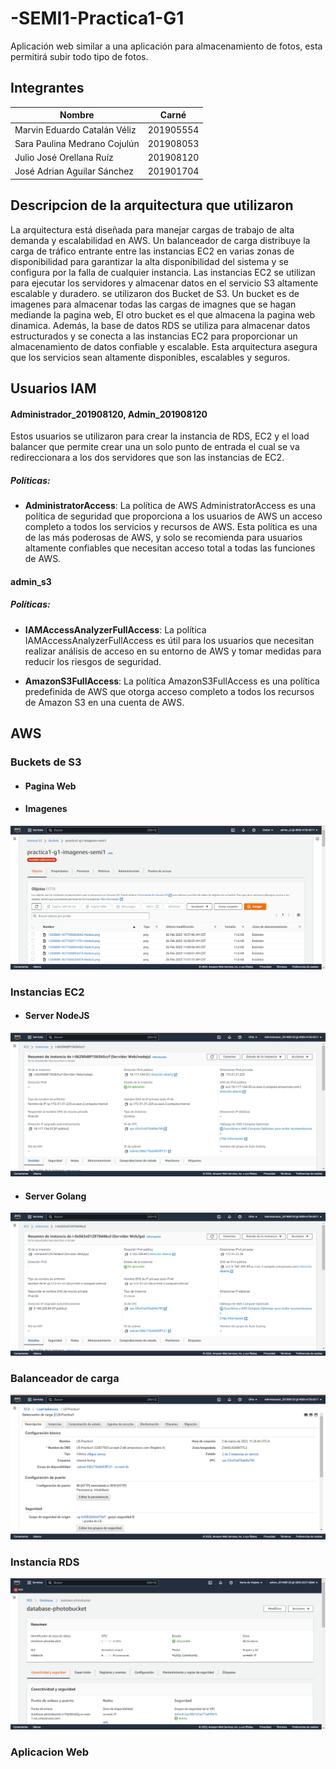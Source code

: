 # -SEMI1-Practica1-G1
Aplicación web similar a una aplicación para almacenamiento de fotos, esta permitirá subir todo tipo de fotos.



## Integrantes

| Nombre                       | Carné     |
|------------------------------|-----------|
| Marvin Eduardo Catalán Véliz | 201905554 |
| Sara Paulina Medrano Cojulún | 201908053 |
| Julio José Orellana Ruíz     | 201908120 |
| José Adrian Aguilar Sánchez  | 201901704 |


## Descripcion de la arquitectura que utilizaron
La arquitectura está diseñada para manejar cargas de trabajo de alta demanda y escalabilidad en AWS. Un balanceador de carga distribuye la carga de tráfico entrante entre las instancias EC2 en varias zonas de disponibilidad para garantizar la alta disponibilidad del sistema y se configura por la falla de cualquier instancia. Las instancias EC2 se utilizan para ejecutar los servidores y almacenar datos en el servicio S3 altamente escalable y duradero. se utilizaron dos Bucket de S3. Un bucket es de imagenes para almacenar todas las cargas de imagnes que se hagan mediande la pagina web, El otro bucket es el que almacena la pagina web dinamica. Además, la base de datos RDS se utiliza para almacenar datos estructurados y se conecta a las instancias EC2 para proporcionar un almacenamiento de datos confiable y escalable. Esta arquitectura asegura que los servicios sean altamente disponibles, escalables y seguros.

## Usuarios IAM

#### Administrador_201908120, Admin_201908120

Estos usuarios se utilizaron para crear la instancia de RDS, EC2 y el load balancer que permite crear una un solo punto de entrada el cual se va redireccionara a los dos servidores que son las instancias de EC2. 

##### Políticas:

- **AdministratorAccess**: La política de AWS AdministratorAccess es una política de seguridad que proporciona a los usuarios de AWS un acceso completo a todos los servicios y recursos de AWS. Esta política es una de las más poderosas de AWS, y solo se recomienda para usuarios altamente confiables que necesitan acceso total a todas las funciones de AWS.


#### admin_s3


##### Políticas:

- **IAMAccessAnalyzerFullAccess**: La política IAMAccessAnalyzerFullAccess es útil para los usuarios que necesitan realizar análisis de acceso en su entorno de AWS y tomar medidas para reducir los riesgos de seguridad.


- **AmazonS3FullAccess**: La política AmazonS3FullAccess es una política predefinida de AWS que otorga acceso completo a todos los recursos de Amazon S3 en una cuenta de AWS.




## AWS

### Buckets de S3

- #### Pagina Web


- #### Imagenes

[![Balanceador de carga](Imagenes/S3_Imagenes.png)](https://nodesource.com/products/nsolid)


### Instancias EC2

- #### Server NodeJS

[![EC2 Server Golang](Imagenes/EC2_NodeJS.png)](https://nodesource.com/products/nsolid)

- #### Server Golang

[![EC2 Server Golang](Imagenes/EC2_Golang.png)](https://nodesource.com/products/nsolid)

### Balanceador de carga

[![Balanceador de carga](Imagenes/LB.png)](https://nodesource.com/products/nsolid)

### Instancia RDS

[![RDS MYSQL](Imagenes/RDS.png)](https://nodesource.com/products/nsolid)


### Aplicacion Web


